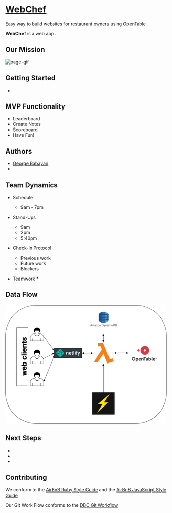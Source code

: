 # [WebChef](http://webchef.netlify.com/)

Easy way to build websites for restaurant owners using OpenTable



**WebChef** is a web app .

## Our Mission

 

![page-gif](/project.gif)

## Getting Started
- 

## MVP Functionality
* Leaderboard
* Create Notes
* Scoreboard
* Have Fun!

## Authors 

- [George Babayan](https://github.com/georgebabayan)
- 

## Team Dynamics

* Schedule
  * 9am - 7pm

* Stand-Ups
  * 9am
  * 2pm
  * 5:40pm

* Check-In Protocol
  * Previous work
  * Future work
  * Blockers

* Teamwork
  * 
  
## Data Flow

![schema.jpg](/schema.jpg)  
  
## Next Steps

- 
- 
-  

## Contributing

We conform to the [AirBnB Ruby Style Guide](http://airbnb.io/projects/ruby) and the [AirBnB JavaScript Style Guide](http://airbnb.io/projects/javascript)

Our Git Work Flow conforms to the [DBC Git Workflow](https://github.com/sf-squirrels-2017/phase-3-guide/blob/sf-chi/resources/git-workflow.md)


